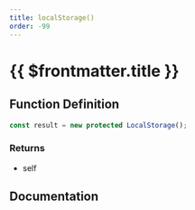 ```yaml
---
title: localStorage()
order: -99
---
```


# {{ $frontmatter.title }}

<!--@include: ./localStorage_partial_header.md-->

## Function Definition

```ts
const result = new protected LocalStorage();
```

### Returns

* self

## Documentation

<!--@include: ./localStorage_partial_footer.md-->
